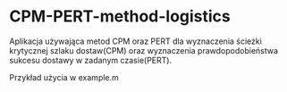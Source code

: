 # CPM-PERT-method-logistics

Aplikacja używająca metod CPM oraz PERT dla wyznaczenia ścieżki krytycznej szlaku dostaw(CPM) oraz wyznaczenia prawdopodobieństwa sukcesu dostawy w zadanym czasie(PERT).

Przykład użycia w example.m

